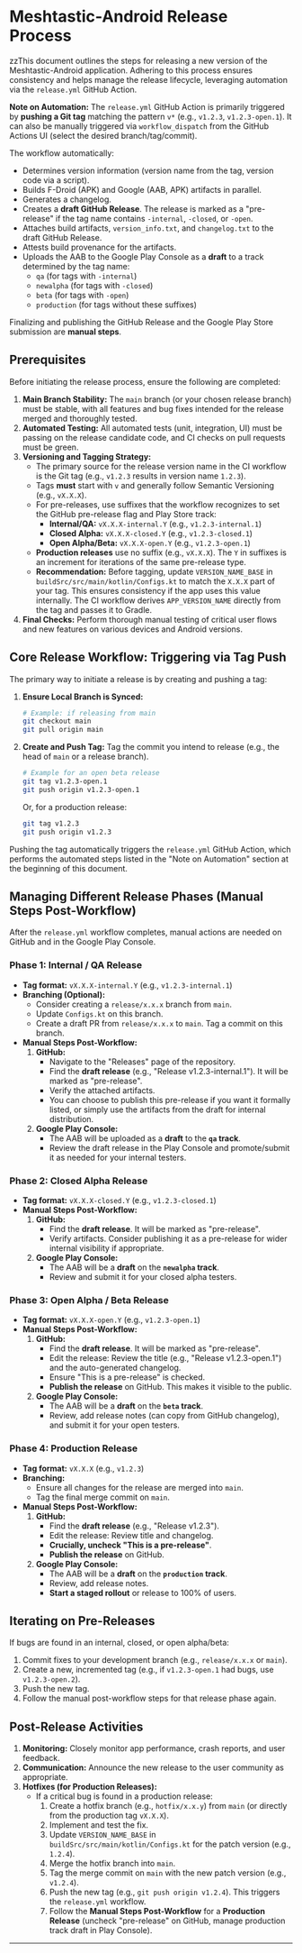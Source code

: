# Meshtastic-Android Release Process

zzThis document outlines the steps for releasing a new version of the Meshtastic-Android application. Adhering to this process ensures consistency and helps manage the release lifecycle, leveraging automation via the `release.yml` GitHub Action.

**Note on Automation:** The `release.yml` GitHub Action is primarily triggered by **pushing a Git tag** matching the pattern `v*` (e.g., `v1.2.3`, `v1.2.3-open.1`). It can also be manually triggered via `workflow_dispatch` from the GitHub Actions UI (select the desired branch/tag/commit).

The workflow automatically:
*   Determines version information (version name from the tag, version code via a script).
*   Builds F-Droid (APK) and Google (AAB, APK) artifacts in parallel.
*   Generates a changelog.
*   Creates a **draft GitHub Release**. The release is marked as a "pre-release" if the tag name contains `-internal`, `-closed`, or `-open`.
*   Attaches build artifacts, `version_info.txt`, and `changelog.txt` to the draft GitHub Release.
*   Attests build provenance for the artifacts.
*   Uploads the AAB to the Google Play Console as a **draft** to a track determined by the tag name:
    *   `qa` (for tags with `-internal`)
    *   `newalpha` (for tags with `-closed`)
    *   `beta` (for tags with `-open`)
    *   `production` (for tags without these suffixes)

Finalizing and publishing the GitHub Release and the Google Play Store submission are **manual steps**.

## Prerequisites

Before initiating the release process, ensure the following are completed:

1.  **Main Branch Stability:** The `main` branch (or your chosen release branch) must be stable, with all features and bug fixes intended for the release merged and thoroughly tested.
2.  **Automated Testing:** All automated tests (unit, integration, UI) must be passing on the release candidate code, and CI checks on pull requests must be green.
3.  **Versioning and Tagging Strategy:**
    *   The primary source for the release version name in the CI workflow is the Git tag (e.g., `v1.2.3` results in version name `1.2.3`).
    *   Tags **must** start with `v` and generally follow Semantic Versioning (e.g., `vX.X.X`).
    *   For pre-releases, use suffixes that the workflow recognizes to set the GitHub pre-release flag and Play Store track:
        *   **Internal/QA:** `vX.X.X-internal.Y` (e.g., `v1.2.3-internal.1`)
        *   **Closed Alpha:** `vX.X.X-closed.Y` (e.g., `v1.2.3-closed.1`)
        *   **Open Alpha/Beta:** `vX.X.X-open.Y` (e.g., `v1.2.3-open.1`)
    *   **Production releases** use no suffix (e.g., `vX.X.X`). The `Y` in suffixes is an increment for iterations of the same pre-release type.
    *   **Recommendation:** Before tagging, update `VERSION_NAME_BASE` in `buildSrc/src/main/kotlin/Configs.kt` to match the `X.X.X` part of your tag. This ensures consistency if the app uses this value internally. The CI workflow derives `APP_VERSION_NAME` directly from the tag and passes it to Gradle.
4.  **Final Checks:** Perform thorough manual testing of critical user flows and new features on various devices and Android versions.

## Core Release Workflow: Triggering via Tag Push

The primary way to initiate a release is by creating and pushing a tag:

1.  **Ensure Local Branch is Synced:**
    ```bash
    # Example: if releasing from main
    git checkout main
    git pull origin main 
    ```
2.  **Create and Push Tag:**
    Tag the commit you intend to release (e.g., the head of `main` or a release branch).
    ```bash
    # Example for an open beta release
    git tag v1.2.3-open.1
    git push origin v1.2.3-open.1
    ```
    Or, for a production release:
    ```bash
    git tag v1.2.3
    git push origin v1.2.3
    ```

Pushing the tag automatically triggers the `release.yml` GitHub Action, which performs the automated steps listed in the "Note on Automation" section at the beginning of this document.

## Managing Different Release Phases (Manual Steps Post-Workflow)

After the `release.yml` workflow completes, manual actions are needed on GitHub and in the Google Play Console.

### Phase 1: Internal / QA Release
*   **Tag format:** `vX.X.X-internal.Y` (e.g., `v1.2.3-internal.1`)
*   **Branching (Optional):**
    *   Consider creating a `release/x.x.x` branch from `main`.
    *   Update `Configs.kt` on this branch.
    *   Create a draft PR from `release/x.x.x` to `main`. Tag a commit on this branch.
*   **Manual Steps Post-Workflow:**
    1.  **GitHub:**
        *   Navigate to the "Releases" page of the repository.
        *   Find the **draft release** (e.g., "Release v1.2.3-internal.1"). It will be marked as "pre-release".
        *   Verify the attached artifacts.
        *   You can choose to publish this pre-release if you want it formally listed, or simply use the artifacts from the draft for internal distribution.
    2.  **Google Play Console:**
        *   The AAB will be uploaded as a **draft** to the **`qa` track**.
        *   Review the draft release in the Play Console and promote/submit it as needed for your internal testers.

### Phase 2: Closed Alpha Release
*   **Tag format:** `vX.X.X-closed.Y` (e.g., `v1.2.3-closed.1`)
*   **Manual Steps Post-Workflow:**
    1.  **GitHub:**
        *   Find the **draft release**. It will be marked as "pre-release".
        *   Verify artifacts. Consider publishing it as a pre-release for wider internal visibility if appropriate.
    2.  **Google Play Console:**
        *   The AAB will be a **draft** on the **`newalpha` track**.
        *   Review and submit it for your closed alpha testers.

### Phase 3: Open Alpha / Beta Release
*   **Tag format:** `vX.X.X-open.Y` (e.g., `v1.2.3-open.1`)
*   **Manual Steps Post-Workflow:**
    1.  **GitHub:**
        *   Find the **draft release**. It will be marked as "pre-release".
        *   Edit the release: Review the title (e.g., "Release v1.2.3-open.1") and the auto-generated changelog.
        *   Ensure "This is a pre-release" is checked.
        *   **Publish the release** on GitHub. This makes it visible to the public.
    2.  **Google Play Console:**
        *   The AAB will be a **draft** on the **`beta` track**.
        *   Review, add release notes (can copy from GitHub changelog), and submit it for your open testers.

### Phase 4: Production Release
*   **Tag format:** `vX.X.X` (e.g., `v1.2.3`)
*   **Branching:**
    *   Ensure all changes for the release are merged into `main`.
    *   Tag the final merge commit on `main`.
*   **Manual Steps Post-Workflow:**
    1.  **GitHub:**
        *   Find the **draft release** (e.g., "Release v1.2.3").
        *   Edit the release: Review title and changelog.
        *   **Crucially, uncheck "This is a pre-release"**.
        *   **Publish the release** on GitHub.
    2.  **Google Play Console:**
        *   The AAB will be a **draft** on the **`production` track**.
        *   Review, add release notes.
        *   **Start a staged rollout** or release to 100% of users.

## Iterating on Pre-Releases

If bugs are found in an internal, closed, or open alpha/beta:
1.  Commit fixes to your development branch (e.g., `release/x.x.x` or `main`).
2.  Create a new, incremented tag (e.g., if `v1.2.3-open.1` had bugs, use `v1.2.3-open.2`).
3.  Push the new tag.
4.  Follow the manual post-workflow steps for that release phase again.

## Post-Release Activities

1.  **Monitoring:** Closely monitor app performance, crash reports, and user feedback.
2.  **Communication:** Announce the new release to the user community as appropriate.
3.  **Hotfixes (for Production Releases):**
    *   If a critical bug is found in a production release:
        1.  Create a hotfix branch (e.g., `hotfix/x.x.y`) from `main` (or directly from the production tag `vX.X.X`).
        2.  Implement and test the fix.
        3.  Update `VERSION_NAME_BASE` in `buildSrc/src/main/kotlin/Configs.kt` for the patch version (e.g., `1.2.4`).
        4.  Merge the hotfix branch into `main`.
        5.  Tag the merge commit on `main` with the new patch version (e.g., `v1.2.4`).
        6.  Push the new tag (e.g., `git push origin v1.2.4`). This triggers the `release.yml` workflow.
        7.  Follow the **Manual Steps Post-Workflow** for a **Production Release** (uncheck "pre-release" on GitHub, manage production track draft in Play Console).

---
